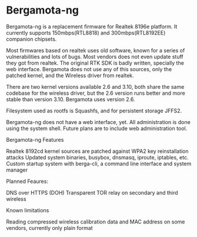# Bergamota-ng

Bergamota-ng is a replacement firmware for Realtek 8196e platform. It currently
supports 150mbps(RTL8818) and 300mbps(RTL8192EE) companion chipsets.

Most firmwares based on realtek uses old software, known for a series of vulnerabilities
and lots of bugs. Most vendors does not even update stuff they got from realtek.
The original RTK SDK is badly written, specially the web interface. Bergamota does not
use any of this sources, only the patched kernel, and the Wireless driver from realtek.

There are two kernel versions available 2.6 and 3.10, both share the same codebase for the wireless driver,
but the 2.6 version runs better and more stable than version 3.10. Bergamota uses version 2.6.

Filesystem used as rootfs is Squashfs, and for persistent storage JFFS2.

Bergamota-ng does not have a web interface, yet. All administration is done
using the system shell. Future plans are to include web administration
tool.


Bergamota-ng Features

Realtek 8192cd kernel sources are patched against WPA2 key reinstallation attacks
Updated system binaries, busybox, dnsmasq, iproute, iptables, etc.
Custom startup system with berga-cli, a command line interface and system manager


Planned Feaures:

DNS over HTTPS (DOH)
Transparent TOR relay on secondary and third wireless



Known limitations


Reading compressed wireless calibration data and MAC address on some vendors, currently only plain format

